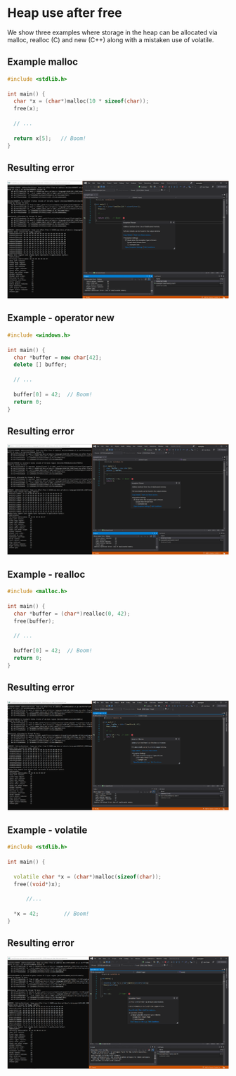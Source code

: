 # Heap use after free

We show three examples where storage in the heap can be allocated via malloc, realloc (C) and new (C++) along with a mistaken use of volatile.

## Example malloc

```cpp
#include <stdlib.h>

int main() {
  char *x = (char*)malloc(10 * sizeof(char));
  free(x);

  // ...

  return x[5];   // Boom!
}
```

## Resulting error

![example1](SRC_CODE/heap-use-after-free/example1.PNG)

## Example - operator new
```cpp
#include <windows.h>

int main() {
  char *buffer = new char[42];
  delete [] buffer;

  // ...

  buffer[0] = 42;  // Boom!
  return 0;
}

```

## Resulting error

![example2](SRC_CODE/heap-use-after-free/example2.PNG)


## Example - realloc

```cpp
#include <malloc.h>

int main() {
  char *buffer = (char*)realloc(0, 42);
  free(buffer);

  // ...

  buffer[0] = 42;  // Boom!
  return 0;
}
```

## Resulting error

![example3](SRC_CODE/heap-use-after-free/example3.PNG)

## Example - volatile
```cpp
#include <stdlib.h>

int main() {

  volatile char *x = (char*)malloc(sizeof(char));
  free((void*)x);

      //...

  *x = 42;        // Boom!
}
```

## Resulting error

![example4](SRC_CODE/heap-use-after-free/example4.PNG)
